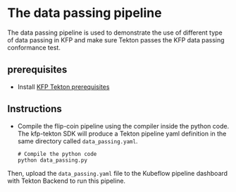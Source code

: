 # The data passing pipeline

The data passing pipeline is used to demonstrate the use of different type of data passing in KFP and make sure Tekton passes the KFP data passing conformance test.

## prerequisites
- Install [KFP Tekton prerequisites](/samples/README.md)

## Instructions
* Compile the flip-coin pipeline using the compiler inside the python code. The kfp-tekton SDK will produce a Tekton pipeline yaml definition in the same directory called `data_passing.yaml`.
    ```
    # Compile the python code
    python data_passing.py
    ```

Then, upload the `data_passing.yaml` file to the Kubeflow pipeline dashboard with Tekton Backend to run this pipeline.
